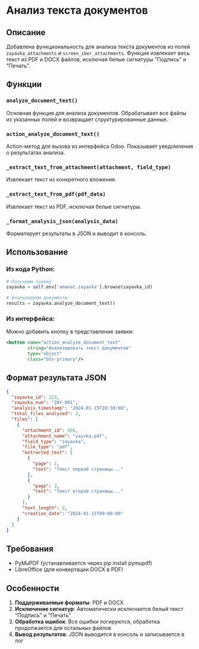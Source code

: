 # Анализ текста документов

## Описание

Добавлена функциональность для анализа текста документов из полей `zayavka_attachments` и `screen_sber_attachments`. Функция извлекает весь текст из PDF и DOCX файлов, исключая белые сигнатуры "Подпись" и "Печать".

## Функции

### `analyze_document_text()`
Основная функция для анализа документов. Обрабатывает все файлы из указанных полей и возвращает структурированные данные.

### `action_analyze_document_text()`
Action-метод для вызова из интерфейса Odoo. Показывает уведомления о результатах анализа.

### `_extract_text_from_attachment(attachment, field_type)`
Извлекает текст из конкретного вложения.

### `_extract_text_from_pdf(pdf_data)`
Извлекает текст из PDF, исключая белые сигнатуры.

### `_format_analysis_json(analysis_data)`
Форматирует результаты в JSON и выводит в консоль.

## Использование

### Из кода Python:
```python
# Получаем заявку
zayavka = self.env['amanat.zayavka'].browse(zayavka_id)

# Анализируем документы
results = zayavka.analyze_document_text()
```

### Из интерфейса:
Можно добавить кнопку в представление заявки:
```xml
<button name="action_analyze_document_text" 
        string="Анализировать текст документов" 
        type="object" 
        class="btn-primary"/>
```

## Формат результата JSON

```json
{
  "zayavka_id": 123,
  "zayavka_num": "ZAY-001",
  "analysis_timestamp": "2024-01-15T10:30:00",
  "total_files_analyzed": 2,
  "files": [
    {
      "attachment_id": 456,
      "attachment_name": "zayvka.pdf",
      "field_type": "zayavka",
      "file_type": "pdf",
      "extracted_text": [
        {
          "page": 1,
          "text": "Текст первой страницы..."
        },
        {
          "page": 2,
          "text": "Текст второй страницы..."
        }
      ],
      "text_length": 2,
      "creation_date": "2024-01-15T09:00:00"
    }
  ]
}
```

## Требования

- PyMuPDF (устанавливается через pip install pymupdf)
- LibreOffice (для конвертации DOCX в PDF)

## Особенности

1. **Поддерживаемые форматы**: PDF и DOCX
2. **Исключение сигнатур**: Автоматически исключается белый текст "Подпись" и "Печать"
3. **Обработка ошибок**: Все ошибки логируются, обработка продолжается для остальных файлов
4. **Вывод результатов**: JSON выводится в консоль и записывается в лог